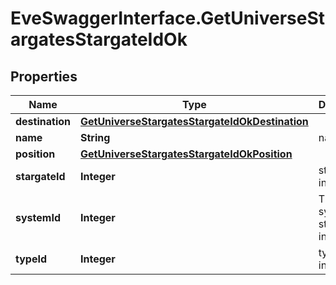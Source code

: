 # EveSwaggerInterface.GetUniverseStargatesStargateIdOk

## Properties
Name | Type | Description | Notes
------------ | ------------- | ------------- | -------------
**destination** | [**GetUniverseStargatesStargateIdOkDestination**](GetUniverseStargatesStargateIdOkDestination.md) |  | [optional] 
**name** | **String** | name string | 
**position** | [**GetUniverseStargatesStargateIdOkPosition**](GetUniverseStargatesStargateIdOkPosition.md) |  | [optional] 
**stargateId** | **Integer** | stargate_id integer | 
**systemId** | **Integer** | The solar system this stargate is in | 
**typeId** | **Integer** | type_id integer | 


